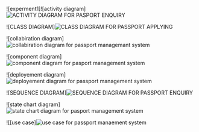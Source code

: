 ![experment1]![activity diagram]![ACTIVITY DIAGRAM FOR PASPORT ENQUIRY](https://user-images.githubusercontent.com/114128307/192435065-9641c745-144f-4c1d-829a-aeee8e9b68e9.JPG)

![CLASS DIAGRAM]![CLASS DIAGRAM FOR PASSPORT APPLYING](https://user-images.githubusercontent.com/114128307/192435205-93792bd7-def1-4f53-af0c-30a2c0815e27.JPG)

![collabiration diagram]![collabiration diagram for passport managemant system](https://user-images.githubusercontent.com/114128307/192435298-75f7fdd8-47d4-4325-964e-e0301c786b45.JPG)

![component diagram]![component diagram for pasport management system](https://user-images.githubusercontent.com/114128307/192435354-32716500-09de-47a4-b65e-45c8927263b1.JPG)

![deployement diagram]![deployement diagram for passport management system](https://user-images.githubusercontent.com/114128307/192435405-5b9a00da-8394-4c9c-940a-f9119323e825.JPG)

![SEQUENCE DIAGRAM]![SEQUENCE DIAGRAM FOR PASSPORT ENQUIRY](https://user-images.githubusercontent.com/114128307/192435480-a3c99291-f188-4e5d-b373-2391f218b173.JPG)

![state chart diagram]![state chart diagram for pasport management system](https://user-images.githubusercontent.com/114128307/192435501-db2642bb-792c-4740-ba8c-c38773c0a3e8.JPG)

![[use case]![use case for passport manaement system](https://user-images.githubusercontent.com/114128307/192436637-df228496-b7ec-42cb-9429-0630ccdbf154.JPG)
